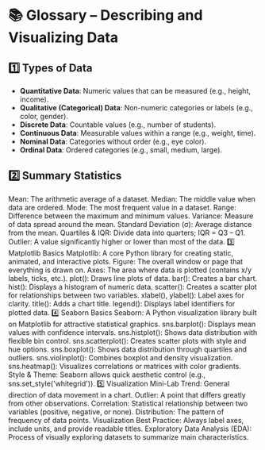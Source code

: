 # 📚 Glossary – Describing and Visualizing Data

## 1️⃣ Types of Data
* **Quantitative Data**: Numeric values that can be measured (e.g., height, income).
* **Qualitative (Categorical) Data**: Non-numeric categories or labels (e.g., color, gender).
* **Discrete Data**: Countable values (e.g., number of students).
* **Continuous Data**: Measurable values within a range (e.g., weight, time).
* **Nominal Data**: Categories without order (e.g., eye color).
* **Ordinal Data**: Ordered categories (e.g., small, medium, large).

## 2️⃣ Summary Statistics
Mean: The arithmetic average of a dataset.
Median: The middle value when data are ordered.
Mode: The most frequent value in a dataset.
Range: Difference between the maximum and minimum values.
Variance: Measure of data spread around the mean.
Standard Deviation (σ): Average distance from the mean.
Quartiles & IQR: Divide data into quarters; IQR = Q3 – Q1.
Outlier: A value significantly higher or lower than most of the data.
3️⃣ Matplotlib Basics
Matplotlib: A core Python library for creating static, animated, and interactive plots.
Figure: The overall window or page that everything is drawn on.
Axes: The area where data is plotted (contains x/y labels, ticks, etc.).
plot(): Draws line plots of data.
bar(): Creates a bar chart.
hist(): Displays a histogram of numeric data.
scatter(): Creates a scatter plot for relationships between two variables.
xlabel(), ylabel(): Label axes for clarity.
title(): Adds a chart title.
legend(): Displays label identifiers for plotted data.
4️⃣ Seaborn Basics
Seaborn: A Python visualization library built on Matplotlib for attractive statistical graphics.
sns.barplot(): Displays mean values with confidence intervals.
sns.histplot(): Shows data distribution with flexible bin control.
sns.scatterplot(): Creates scatter plots with style and hue options.
sns.boxplot(): Shows data distribution through quartiles and outliers.
sns.violinplot(): Combines boxplot and density visualization.
sns.heatmap(): Visualizes correlations or matrices with color gradients.
Style & Theme: Seaborn allows quick aesthetic control (e.g., sns.set_style('whitegrid')).
5️⃣ Visualization Mini-Lab
Trend: General direction of data movement in a chart.
Outlier: A point that differs greatly from other observations.
Correlation: Statistical relationship between two variables (positive, negative, or none).
Distribution: The pattern of frequency of data points.
Visualization Best Practice: Always label axes, include units, and provide readable titles.
Exploratory Data Analysis (EDA): Process of visually exploring datasets to summarize main characteristics.